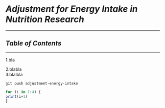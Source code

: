 # *Adjustment for Energy Intake in Nutrition Research*

---

## *Table of Contents*

---

1.bla  

2.blabla  
3.blalbla

```
git push adjustment-energy-intake
```

``` r
for (i in 1:4) {
print(i+1)
}


